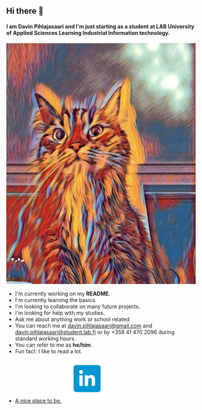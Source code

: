 ## Hi there 👋

#### I am Davin Pihlajasaari and I'm just starting as a student at LAB University of Applied Sciences Learning Industrial Information technology. 
![CAT](https://github.com/DavinPihlajasaari/ImageStorage/blob/main/IMG_1882.jpg)
- I'm currently working on my **README**.
- I'm currently learning the basics.
- I'm looking to collaborate on many future projects.
- I'm looking for help with my studies.
- Ask me about anything work or school related.
- You can reach me at davin.pihlajasaari@gmail.com and davin.pihlajasaari@student.lab.fi or by +358 41 470 2096 during standard working hours.
- You can refer to me as **he/him**.
- Fun fact: I like to read a lot.
- [A nice place to be.](https://avogadr.io/)
 [![Linkedin](https://github.com/DavinPihlajasaari/ImageStorage/blob/main/Popular_Social_Media-22-128.webp)](https://www.linkedin.com/in/davin-pihlajasaari-907a16326/?trk=opento_sprofile_topcard)
